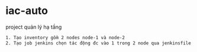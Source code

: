 # iac-auto
project quản lý hạ tầng 
```bash
1. Tạo inventory gồm 2 nodes node-1 và node-2
2. Tạo job jenkins chọn tác động đc vào 1 trong 2 node qua jenkinsfile


```